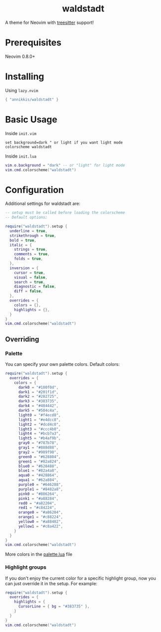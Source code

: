 <div align="center">
  <h1>waldstadt</h1>
</div>

A theme for Neovim with [treesitter](https://github.com/nvim-treesitter/nvim-treesitter) support!

# Prerequisites
Neovim 0.8.0+

# Installing
Using `lazy.nvim`

```lua
{ "annikkis/waldstadt" }
```

# Basic Usage
Inside `init.vim`
```vim
set background=dark " or light if you want light mode
colorscheme waldstadt
```

Inside `init.lua`
```lua
vim.o.background = "dark" -- or "light" for light mode
vim.cmd.colorscheme("waldstadt")
```

# Configuration
Additional settings for waldstadt are:

```lua
-- setup must be called before loading the colorscheme
-- Default options:

require("waldstadt").setup {
  underline = true,
  strikethrough = true,
  bold = true,
  italic = {
    strings = true,
    comments = true,
    folds = true,
  },
  inversion = {
    cursor = true,
    visual = false,
    search = true,
    diagnostic = false,
    diff = false,
  },
  overrides = {
    colors = {},
    highlights = {},
  }
}
vim.cmd.colorscheme("waldstadt")
```

## Overriding
### Palette
You can specify your own palette colors. Default colors:

```lua
require("waldstadt").setup {
  overrides = {
    colors = {
      dark0 = "#100f0d",
      dark1 = "#201f1d",
      dark2 = "#282725",
      dark3 = "#383735",
      dark4 = "#484442",
      dark5 = "#504c4a",
      light0 = "#f4ecd8",
      light1 = "#e4dcc8",
      light2 = "#dcd4c0",
      light3 = "#ccc4b0",
      light4 = "#bcb7a3",
      light5 = "#b4af9b",
      gray0 = "#787b78",
      gray1 = "#888d88",
      gray2 = "#989f98",
      green0 = "#628804",
      green1 = "#82a824",
      blue0 = "#628488",
      blue1 = "#82a4a8",
      aqua0 = "#428864",
      aqua1 = "#62a884",
      purple0 = "#646288",
      purple1 = "#8482a8",
      pink0 = "#886264",
      pink1 = "#a88284",
      red0 = "#a82204",
      red1 = "#c84224",
      orange0 = "#a86204",
      orange1 = "#c88224",
      yellow0 = "#a88402",
      yellow1 = "#c8a422",
    }
  }
}
vim.cmd.colorscheme("waldstadt")
```
More colors in the [palette.lua](lua/waldstadt/palette.lua) file

### Highlight groups
If you don't enjoy the current color for a specific highlight group, now you can just override it in the setup. For example:

```lua
require("waldstadt").setup {
  overrides = {
    highlights = {
      CursorLine = { bg = "#383735" },
    }
  }
}
vim.cmd.colorscheme("waldstadt")
```

